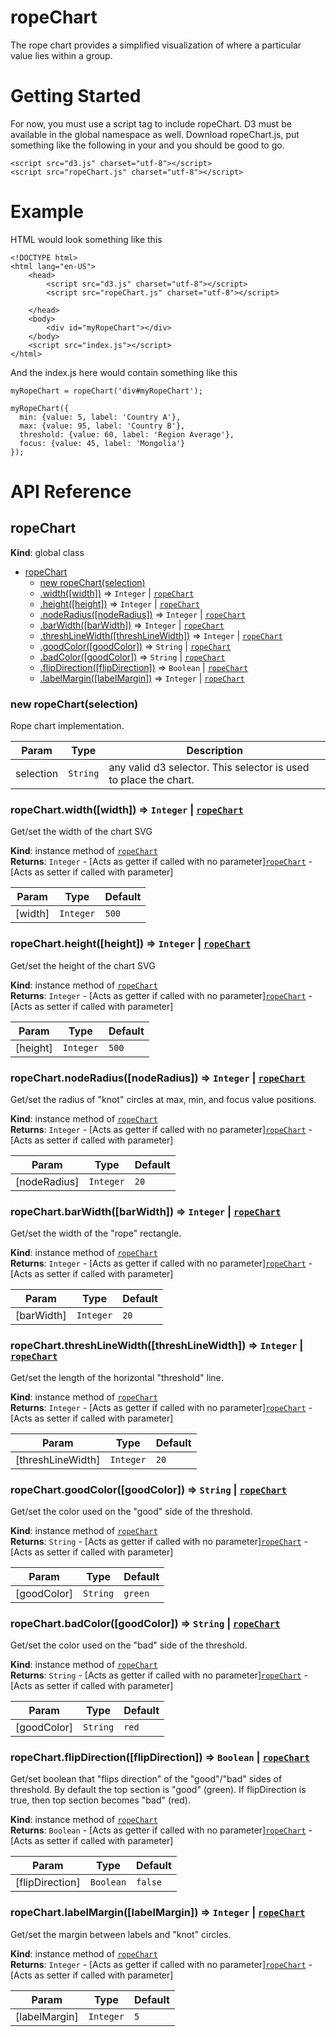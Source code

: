 # ropeChart

The rope chart provides a simplified visualization of where a particular value lies within a group.

# Getting Started

For now, you must use a script tag to include ropeChart. D3 must be available in the global namespace as well. Download ropeChart.js, put something like the following in your <head> and you should be good to go.

```
<script src="d3.js" charset="utf-8"></script>
<script src="ropeChart.js" charset="utf-8"></script>
```

# Example

HTML would look something like this

```
<!DOCTYPE html>
<html lang="en-US">
	<head>
		<script src="d3.js" charset="utf-8"></script>
		<script src="ropeChart.js" charset="utf-8"></script>
		
	</head>
	<body>
		<div id="myRopeChart"></div>	
	</body>
	<script src="index.js"></script>
</html>
```

And the index.js here would contain something like this

```
myRopeChart = ropeChart('div#myRopeChart');

myRopeChart({
  min: {value: 5, label: 'Country A'},
  max: {value: 95, label: 'Country B'},
  threshold: {value: 60, label: 'Region Average'},
  focus: {value: 45, label: 'Mongolia'}
});
```

# API Reference
<a name="ropeChart"></a>

## ropeChart
**Kind**: global class  

* [ropeChart](#ropeChart)
    * [new ropeChart(selection)](#new_ropeChart_new)
    * [.width([width])](#ropeChart+width) ⇒ <code>Integer</code> &#124; <code>[ropeChart](#ropeChart)</code>
    * [.height([height])](#ropeChart+height) ⇒ <code>Integer</code> &#124; <code>[ropeChart](#ropeChart)</code>
    * [.nodeRadius([nodeRadius])](#ropeChart+nodeRadius) ⇒ <code>Integer</code> &#124; <code>[ropeChart](#ropeChart)</code>
    * [.barWidth([barWidth])](#ropeChart+barWidth) ⇒ <code>Integer</code> &#124; <code>[ropeChart](#ropeChart)</code>
    * [.threshLineWidth([threshLineWidth])](#ropeChart+threshLineWidth) ⇒ <code>Integer</code> &#124; <code>[ropeChart](#ropeChart)</code>
    * [.goodColor([goodColor])](#ropeChart+goodColor) ⇒ <code>String</code> &#124; <code>[ropeChart](#ropeChart)</code>
    * [.badColor([goodColor])](#ropeChart+badColor) ⇒ <code>String</code> &#124; <code>[ropeChart](#ropeChart)</code>
    * [.flipDirection([flipDirection])](#ropeChart+flipDirection) ⇒ <code>Boolean</code> &#124; <code>[ropeChart](#ropeChart)</code>
    * [.labelMargin([labelMargin])](#ropeChart+labelMargin) ⇒ <code>Integer</code> &#124; <code>[ropeChart](#ropeChart)</code>

<a name="new_ropeChart_new"></a>

### new ropeChart(selection)
Rope chart implementation.


| Param | Type | Description |
| --- | --- | --- |
| selection | <code>String</code> | any valid d3 selector. This selector is used to place the chart. |

<a name="ropeChart+width"></a>

### ropeChart.width([width]) ⇒ <code>Integer</code> &#124; <code>[ropeChart](#ropeChart)</code>
Get/set the width of the chart SVG

**Kind**: instance method of <code>[ropeChart](#ropeChart)</code>  
**Returns**: <code>Integer</code> - [Acts as getter if called with no parameter]<code>[ropeChart](#ropeChart)</code> - [Acts as setter if called with parameter]  

| Param | Type | Default |
| --- | --- | --- |
| [width] | <code>Integer</code> | <code>500</code> | 

<a name="ropeChart+height"></a>

### ropeChart.height([height]) ⇒ <code>Integer</code> &#124; <code>[ropeChart](#ropeChart)</code>
Get/set the height of the chart SVG

**Kind**: instance method of <code>[ropeChart](#ropeChart)</code>  
**Returns**: <code>Integer</code> - [Acts as getter if called with no parameter]<code>[ropeChart](#ropeChart)</code> - [Acts as setter if called with parameter]  

| Param | Type | Default |
| --- | --- | --- |
| [height] | <code>Integer</code> | <code>500</code> | 

<a name="ropeChart+nodeRadius"></a>

### ropeChart.nodeRadius([nodeRadius]) ⇒ <code>Integer</code> &#124; <code>[ropeChart](#ropeChart)</code>
Get/set the radius of "knot" circles at max, min, and focus value positions.

**Kind**: instance method of <code>[ropeChart](#ropeChart)</code>  
**Returns**: <code>Integer</code> - [Acts as getter if called with no parameter]<code>[ropeChart](#ropeChart)</code> - [Acts as setter if called with parameter]  

| Param | Type | Default |
| --- | --- | --- |
| [nodeRadius] | <code>Integer</code> | <code>20</code> | 

<a name="ropeChart+barWidth"></a>

### ropeChart.barWidth([barWidth]) ⇒ <code>Integer</code> &#124; <code>[ropeChart](#ropeChart)</code>
Get/set the width of the "rope" rectangle.

**Kind**: instance method of <code>[ropeChart](#ropeChart)</code>  
**Returns**: <code>Integer</code> - [Acts as getter if called with no parameter]<code>[ropeChart](#ropeChart)</code> - [Acts as setter if called with parameter]  

| Param | Type | Default |
| --- | --- | --- |
| [barWidth] | <code>Integer</code> | <code>20</code> | 

<a name="ropeChart+threshLineWidth"></a>

### ropeChart.threshLineWidth([threshLineWidth]) ⇒ <code>Integer</code> &#124; <code>[ropeChart](#ropeChart)</code>
Get/set the length of the horizontal "threshold" line.

**Kind**: instance method of <code>[ropeChart](#ropeChart)</code>  
**Returns**: <code>Integer</code> - [Acts as getter if called with no parameter]<code>[ropeChart](#ropeChart)</code> - [Acts as setter if called with parameter]  

| Param | Type | Default |
| --- | --- | --- |
| [threshLineWidth] | <code>Integer</code> | <code>20</code> | 

<a name="ropeChart+goodColor"></a>

### ropeChart.goodColor([goodColor]) ⇒ <code>String</code> &#124; <code>[ropeChart](#ropeChart)</code>
Get/set the color used on the "good" side of the threshold.

**Kind**: instance method of <code>[ropeChart](#ropeChart)</code>  
**Returns**: <code>String</code> - [Acts as getter if called with no parameter]<code>[ropeChart](#ropeChart)</code> - [Acts as setter if called with parameter]  

| Param | Type | Default |
| --- | --- | --- |
| [goodColor] | <code>String</code> | <code>green</code> | 

<a name="ropeChart+badColor"></a>

### ropeChart.badColor([goodColor]) ⇒ <code>String</code> &#124; <code>[ropeChart](#ropeChart)</code>
Get/set the color used on the "bad" side of the threshold.

**Kind**: instance method of <code>[ropeChart](#ropeChart)</code>  
**Returns**: <code>String</code> - [Acts as getter if called with no parameter]<code>[ropeChart](#ropeChart)</code> - [Acts as setter if called with parameter]  

| Param | Type | Default |
| --- | --- | --- |
| [goodColor] | <code>String</code> | <code>red</code> | 

<a name="ropeChart+flipDirection"></a>

### ropeChart.flipDirection([flipDirection]) ⇒ <code>Boolean</code> &#124; <code>[ropeChart](#ropeChart)</code>
Get/set boolean that "flips direction" of the "good"/"bad" sides of threshold. By default the top section is "good" (green). If flipDirection is true, then top section becomes "bad" (red).

**Kind**: instance method of <code>[ropeChart](#ropeChart)</code>  
**Returns**: <code>Boolean</code> - [Acts as getter if called with no parameter]<code>[ropeChart](#ropeChart)</code> - [Acts as setter if called with parameter]  

| Param | Type | Default |
| --- | --- | --- |
| [flipDirection] | <code>Boolean</code> | <code>false</code> | 

<a name="ropeChart+labelMargin"></a>

### ropeChart.labelMargin([labelMargin]) ⇒ <code>Integer</code> &#124; <code>[ropeChart](#ropeChart)</code>
Get/set the margin between labels and "knot" circles.

**Kind**: instance method of <code>[ropeChart](#ropeChart)</code>  
**Returns**: <code>Integer</code> - [Acts as getter if called with no parameter]<code>[ropeChart](#ropeChart)</code> - [Acts as setter if called with parameter]  

| Param | Type | Default |
| --- | --- | --- |
| [labelMargin] | <code>Integer</code> | <code>5</code> | 

